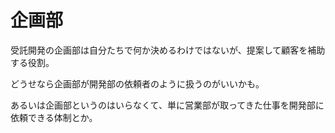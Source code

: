 # 企画部

受託開発の企画部は自分たちで何か決めるわけではないが、提案して顧客を補助する役割。

どうせなら企画部が開発部の依頼者のように扱うのがいいかも。

あるいは企画部というのはいらなくて、単に営業部が取ってきた仕事を開発部に依頼できる体制とか。
